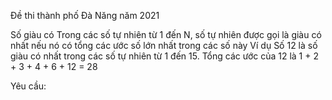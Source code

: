 Đề thi thành phố Đà Năng năm 2021

Số giàu có
Trong các số tự nhiên từ 1 đến N, số tự nhiên được gọi là giàu có nhất nếu nó có tổng các ước số lớn nhất trong các số này
Ví dụ
Số 12 là số giàu có nhất trong các số tự nhiên từ 1 đến 15. Tổng các ước của 12 là 1 + 2 + 3 + 4 + 6 + 12 = 28

Yêu cầu: 